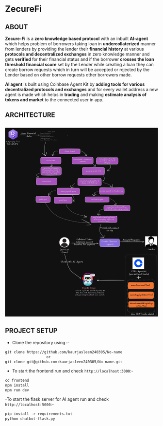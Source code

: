 # ZecureFi

## ABOUT
**Zecure-Fi** is a **zero knowledge based protocol** with an inbuilt **AI-agent** which helps problem of borrowers taking loan in **undercollaterized** manner from lenders by providing the lender their **financial history** at various **protocols and decentralized exchanges** in zero knowledge manner and gets **verified** for their financial status and if the borrower **crosses the loan threshold financial score** set by the Lender while creating a loan they can create borrow requests which in turn will be accepted or rejected by the Lender based on other borrow requests other borrowers made.

**AI agent** is built using Coinbase Agent Kit by **adding tools for various decentralized protocols and exchanges** and for every wallet address a new agent is made which helps in **trading** and making **estimate analysis of tokens and market** to the connected user in app.

## ARCHITECTURE

## ![Screenshot of a comment on a GitHub issue showing an image, added in the Markdown, of an Octocat smiling and raising a tentacle.](./public/project_architecture.png)

## PROJECT SETUP

- Clone the repository using :-

```
git clone https://github.com/kaurjasleen240305/No-name
                   or
git clone git@github.com:kaurjasleen240305/No-name.git
```

- To start the frontend run and check ```http://localhost:3000```:-
```
cd frontend
npm install
npm run dev
```

-To start the flask server for AI agent run and check ```http://localhost:5000```:-
```
pip install -r requirements.txt
python chatbot-flask.py
```